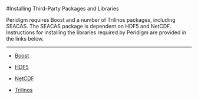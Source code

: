 #Installing Third-Party Packages and Libraries

Peridigm requires Boost and a number of Trilinos packages, including SEACAS.  The SEACAS package is dependent on HDF5 and NetCDF.  Instructions for installing the libraries required by Peridigm are provided in the links below.

---

 * [Boost](https://github.com/peridigm/peridigm/blob/master/doc/Boost.md)

 * [HDF5](https://github.com/peridigm/peridigm/blob/master/doc/HDF5.md)
 
 * [NetCDF](https://github.com/peridigm/peridigm/blob/master/doc/NetCDF.md)
 
 * [Trilinos](https://github.com/peridigm/peridigm/blob/master/doc/Trilinos.md)
